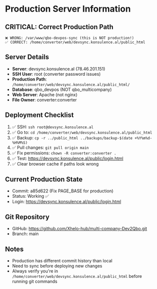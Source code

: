 # Production Server Information

## CRITICAL: Correct Production Path
```
❌ WRONG: /var/www/qbo-devpos-sync (this is NOT production!)
✅ CORRECT: /home/converter/web/devsync.konsulence.al/public_html
```

## Server Details
- **Server**: devsync.konsulence.al (78.46.201.151)
- **SSH User**: root (converter password issues)
- **Production Path**: `/home/converter/web/devsync.konsulence.al/public_html/`
- **Database**: qbo_devpos (NOT qbo_multicompany)
- **Web Server**: Apache (not nginx)
- **File Owner**: converter:converter

## Deployment Checklist
1. ✅ SSH: `ssh root@devsync.konsulence.al`
2. ✅ Go to: `cd /home/converter/web/devsync.konsulence.al/public_html`
3. ✅ Backup: `cp -r ../public_html ../backups/backup-$(date +%Y%m%d-%H%M%S)`
4. ✅ Pull changes: `git pull origin main`
5. ✅ Fix permissions: `chown -R converter:converter .`
6. ✅ Test: https://devsync.konsulence.al/public/login.html
7. ✅ Clear browser cache if paths look wrong

## Current Production State
- Commit: a85d622 (Fix PAGE_BASE for production)
- Status: Working ✅
- Login: https://devsync.konsulence.al/public/login.html

## Git Repository
- GitHub: https://github.com/Xhelo-hub/multi-company-Dev2Qbo.git
- Branch: main

## Notes
- Production has different commit history than local
- Need to sync before deploying new changes
- Always verify you're in `/home/converter/web/devsync.konsulence.al/public_html` before running git commands
